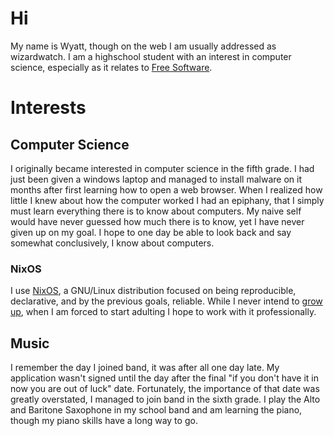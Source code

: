 # Hi
My name is Wyatt, though on the web I am usually addressed as wizardwatch. I am a highschool student with an interest in computer science, especially as it relates to [Free Software](https://www.gnu.org/philosophy/free-sw.html).

# Interests

## Computer Science
I originally became interested in computer science in the fifth grade. I had just been given a windows laptop and managed to install malware on it months after first learning how to open a web browser. When I realized how little I knew about how the computer worked I had an epiphany, that I simply must learn everything there is to know about computers. My naive self would have never guessed how much there is to know, yet I have never given up on my goal. I hope to one day be able to look back and say somewhat conclusively, I know about computers.   
### NixOS
I use [NixOS](https://nixos.org/), a GNU/Linux distribution focused on being reproducible, declarative, and by the previous goals, reliable. While I never intend to [grow up](https://www.goodreads.com/quotes/729334-when-i-was-one-i-had-just-begun-when-i), when I am forced to start adulting I hope to work with it professionally.

## Music
I remember the day I joined band, it was after all one day late. My application wasn't signed until the day after the final "if you don't have it in now you are out of luck" date. Fortunately, the importance of that date was greatly overstated, I managed to join band in the sixth grade. I play the Alto and Baritone Saxophone in my school band and am learning the piano, though my piano skills have a long way to go.
